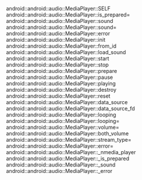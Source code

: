 android::android::audio::MediaPlayer::SELF
android::android::audio::MediaPlayer::is_prepared=
android::android::audio::MediaPlayer::sound
android::android::audio::MediaPlayer::sound=
android::android::audio::MediaPlayer::error
android::android::audio::MediaPlayer::init
android::android::audio::MediaPlayer::from_id
android::android::audio::MediaPlayer::load_sound
android::android::audio::MediaPlayer::start
android::android::audio::MediaPlayer::stop
android::android::audio::MediaPlayer::prepare
android::android::audio::MediaPlayer::pause
android::android::audio::MediaPlayer::playing
android::android::audio::MediaPlayer::destroy
android::android::audio::MediaPlayer::reset
android::android::audio::MediaPlayer::data_source
android::android::audio::MediaPlayer::data_source_fd
android::android::audio::MediaPlayer::looping
android::android::audio::MediaPlayer::looping=
android::android::audio::MediaPlayer::volume=
android::android::audio::MediaPlayer::both_volume
android::android::audio::MediaPlayer::stream_type=
android::android::audio::MediaPlayer::error=
android::android::audio::MediaPlayer::_nmedia_player
android::android::audio::MediaPlayer::_is_prepared
android::android::audio::MediaPlayer::_sound
android::android::audio::MediaPlayer::_error